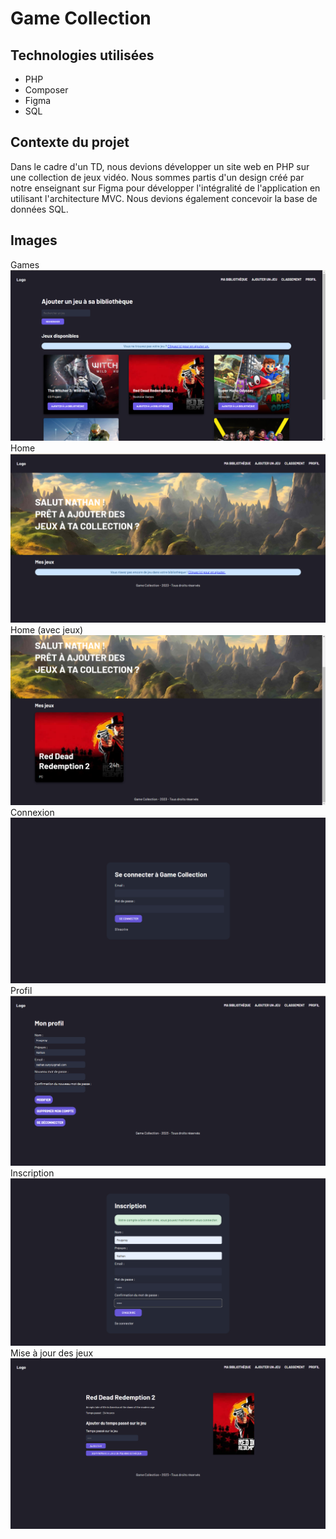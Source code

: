 # Game Collection

## Technologies utilisées
- PHP
- Composer
- Figma
- SQL

## Contexte du projet
Dans le cadre d'un TD, nous devions développer un site web en PHP sur une collection de jeux vidéo. Nous sommes partis d'un design créé par notre enseignant sur Figma pour développer l'intégralité de l'application en utilisant l'architecture MVC. Nous devions également concevoir la base de données SQL.

## Images
Games
![games](/docs/games.png)
Home
![home](/docs/home.png)
Home (avec jeux)
![home_with_game](/docs/home_with_game.png)
Connexion
![login](/docs/login.png)
Profil
![profil](/docs/profil.png)
Inscription
![register](/docs/register.png)
Mise à jour des jeux
![update game](/docs/updateGame.png)